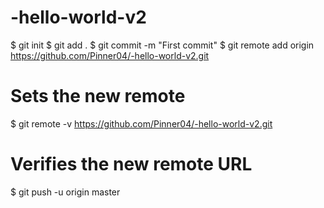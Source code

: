 # -hello-world-v2
$ git init
$ git add .	
$ git commit -m "First commit"
$ git remote add origin <https://github.com/Pinner04/-hello-world-v2.git>
# Sets the new remote
$ git remote -v https://github.com/Pinner04/-hello-world-v2.git
# Verifies the new remote URL
$ git push -u origin master
